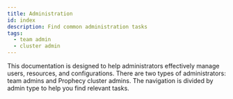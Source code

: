 ```yaml
---
title: Administration
id: index
description: Find common administration tasks
tags:
  - team admin
  - cluster admin
---
```


This documentation is designed to help administrators effectively manage users, resources, and configurations. There are two types of administrators: team admins and Prophecy cluster admins. The navigation is divided by admin type to help you find relevant tasks.
